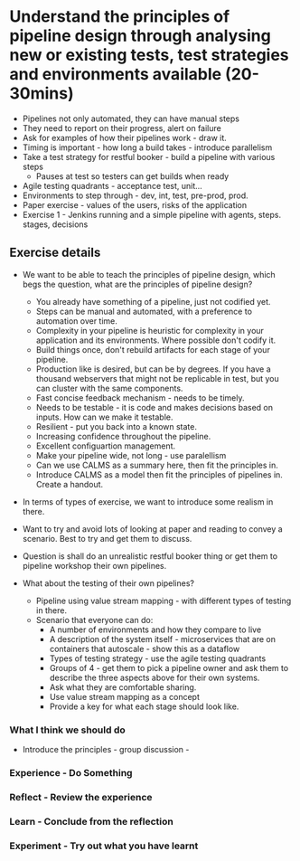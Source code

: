 # Understand the principles of pipeline design through analysing new or existing tests, test strategies and environments available (20-30mins)

* Pipelines not only automated, they can have manual steps
* They need to report on their progress, alert on failure
* Ask for examples of how their pipelines work - draw it.
* Timing is important - how long a build takes - introduce parallelism
* Take a test strategy for restful booker - build a pipeline with various steps
  * Pauses at test so testers can get builds when ready
* Agile testing quadrants - acceptance test, unit...
* Environments to step through - dev, int, test, pre-prod, prod.
* Paper exercise - values of the users, risks of the application
* Exercise 1 - Jenkins running and a simple pipeline with agents, steps. stages, decisions

## Exercise details

* We want to be able to teach the principles of pipeline design, which begs the question, what are the principles of pipeline design?
  * You already have something of a pipeline, just not codified yet.
  * Steps can be manual and automated, with a preference to automation over time.
  * Complexity in your pipeline is heuristic for complexity in your application and its environments. Where possible don't codify it.
  * Build things once, don't rebuild artifacts for each stage of your pipeline.
  * Production like is desired, but can be by degrees. If you have a thousand webservers that might not be replicable in test, but you can cluster with the same components.
  * Fast concise feedback mechanism - needs to be timely.
  * Needs to be testable - it is code and makes decisions based on inputs. How can we make it testable.
  * Resilient - put you back into a known state.
  * Increasing confidence throughout the pipeline.
  * Excellent configuartion management.
  * Make your pipeline wide, not long - use paralellism
  * Can we use CALMS as a summary here, then fit the principles in.
  * Introduce CALMS as a model then fit the principles of pipelines in. Create a handout.

* In terms of types of exercise, we want to introduce some realism in there.
* Want to try and avoid lots of looking at paper and reading to convey a scenario. Best to try and get them to discuss.
* Question is shall do an unrealistic restful booker thing or get them to pipeline workshop their own pipelines.
* What about the testing of their own pipelines?
  * Pipeline using value stream mapping - with different types of testing in there.
  * Scenario that everyone can do:
    * A number of environments and how they compare to live
    * A description of the system itself - microservices that are on containers that autoscale - show this as a dataflow
    * Types of testing strategy - use the agile testing quadrants
    * Groups of 4 - get them to pick a pipeline owner and ask them to describe the three aspects above for their own systems.
    * Ask what they are comfortable sharing.
    * Use value stream mapping as a concept 
    * Provide a key for what each stage should look like.

### What I think we should do

* Introduce the principles - group discussion - 

### Experience - Do Something

### Reflect - Review the experience

### Learn - Conclude from the reflection

### Experiment - Try out what you have learnt
